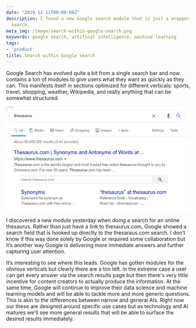 ```yaml
---
date: "2019-12-11T00:00:00Z"
description: I found a new Google search module that is just a wrapper around a site's
  search.
meta_img: /image/search-within-google-search.png
keywords: google search, artifical intelligence, machine learning
tags:
- 'product'
title: Search within Google search
---
```


Google Search has evolved quite a bit from a single search bar and now contains a ton of modules to give users what they want as quickly as they can. This manifests itself in sections optimized for different verticals: sports, travel, shopping, weather, Wikipedia, and really anything that can be somewhat structured.

<img src="/image/search-within-google-search.png" alt="Search within Google search" data-width="719" data-height="408" data-layout="responsive" />

I discovered a new module yesterday when doing a search for an online thesaurus. Rather than just have a link to thesaurus.com, Google showed a search field that is hooked up directly to the thesaraus.com search. I don’t know if this was done solely by Google or required some collaboration but it’s another way Google is delivering more immediate answers and further capturing user attention.

It’s interesting to see where this leads. Google has gotten modules for the obvious verticals but clearly there are a ton left. In the extreme case a user can get every answer via the search results page but then there's very little incentive for content creators to actually produce the information. At the same time, Google will continue to improve their data science and machine learning models and will be able to tackle more and more generic questions. This is akin to the differences between narrow and general AIs. Right now our these are designed around specific use cases but as technology and AI matures we'll see more general results that will be able to surface the desired results immediately.
